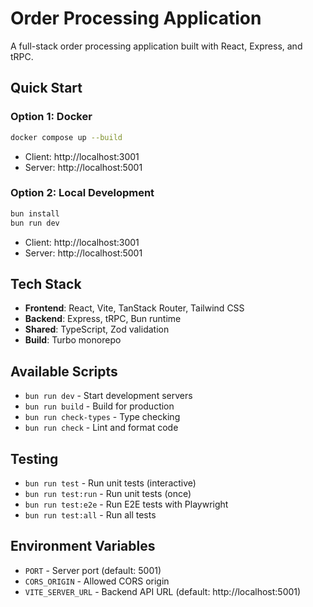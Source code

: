 # Order Processing Application

A full-stack order processing application built with React, Express, and tRPC.

## Quick Start

### Option 1: Docker
```bash
docker compose up --build
```
- Client: http://localhost:3001
- Server: http://localhost:5001

### Option 2: Local Development
```bash
bun install
bun run dev
```
- Client: http://localhost:3001
- Server: http://localhost:5001

## Tech Stack
- **Frontend**: React, Vite, TanStack Router, Tailwind CSS
- **Backend**: Express, tRPC, Bun runtime
- **Shared**: TypeScript, Zod validation
- **Build**: Turbo monorepo

## Available Scripts
- `bun run dev` - Start development servers
- `bun run build` - Build for production
- `bun run check-types` - Type checking
- `bun run check` - Lint and format code

## Testing
- `bun run test` - Run unit tests (interactive)
- `bun run test:run` - Run unit tests (once)
- `bun run test:e2e` - Run E2E tests with Playwright
- `bun run test:all` - Run all tests

## Environment Variables
- `PORT` - Server port (default: 5001)
- `CORS_ORIGIN` - Allowed CORS origin
- `VITE_SERVER_URL` - Backend API URL (default: http://localhost:5001)